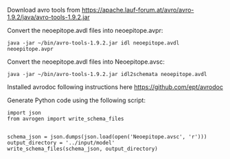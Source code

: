 
Download avro tools from https://apache.lauf-forum.at/avro/avro-1.9.2/java/avro-tools-1.9.2.jar

Convert the neoepitope.avdl files into neoepitope.avpr:
```
java -jar ~/bin/avro-tools-1.9.2.jar idl neoepitope.avdl neoepitope.avpr
```

Convert the neoepitope.avdl files into Neoepitope.avsc:
```
java -jar ~/bin/avro-tools-1.9.2.jar idl2schemata neoepitope.avdl
```

Installed avrodoc following instructions here https://github.com/ept/avrodoc

Generate Python code using the following script:
```
import json
from avrogen import write_schema_files


schema_json = json.dumps(json.load(open('Neoepitope.avsc', 'r')))
output_directory = '../input/model'
write_schema_files(schema_json, output_directory)
```



